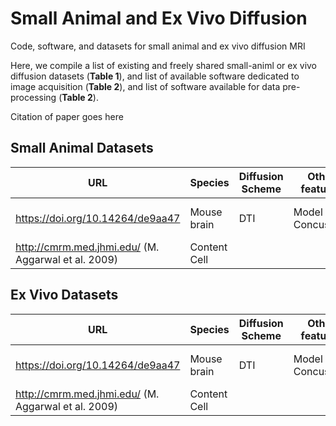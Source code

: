 # Small Animal and Ex Vivo Diffusion
Code, software, and datasets for small animal and ex vivo diffusion MRI

Here, we compile  a list of existing and freely shared small-animl or ex vivo diffusion datasets (**Table 1**), and list  of available software dedicated to image acquisition (**Table 2**), and list of software  available for data pre-processing (**Table 2**).

Citation of paper goes here


## Small Animal Datasets

| URL  | Species | Diffusion Scheme | Other features | Institution |
| ------------- | ------------- | ------------- | ------------- | ------------- |
| https://doi.org/10.14264/de9aa47  | Mouse brain  | DTI | Model of Concussion | University of Queensland
| http://cmrm.med.jhmi.edu/ (M. Aggarwal et al. 2009)  | Content Cell  |

## Ex Vivo Datasets

| URL  | Species | Diffusion Scheme | Other features | Institution |
| ------------- | ------------- | ------------- | ------------- | ------------- |
| https://doi.org/10.14264/de9aa47  | Mouse brain  | DTI | Model of Concussion | University of Queensland
| http://cmrm.med.jhmi.edu/ (M. Aggarwal et al. 2009)  | Content Cell  |
